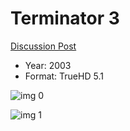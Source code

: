 # Terminator 3

[Discussion Post](https://www.avsforum.com/threads/bass-eq-for-filtered-movies.2995212/post-57304390)

* Year: 2003
* Format: TrueHD 5.1

![img 0](https://i.imgur.com/w2WSGMU.jpg)

![img 1](https://i.imgur.com/BQqfnMV.jpg)

